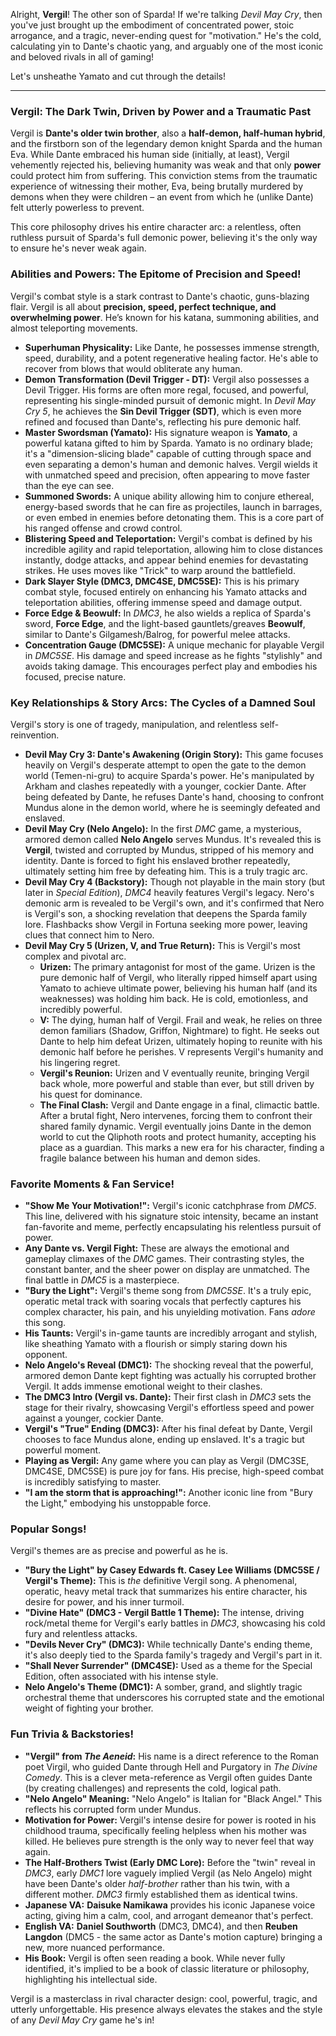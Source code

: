 Alright, **Vergil**! The other son of Sparda! If we're talking *Devil May Cry*, then you've just brought up the embodiment of concentrated power, stoic arrogance, and a tragic, never-ending quest for "motivation." He's the cold, calculating yin to Dante's chaotic yang, and arguably one of the most iconic and beloved rivals in all of gaming!

Let's unsheathe Yamato and cut through the details!

---

### Vergil: The Dark Twin, Driven by Power and a Traumatic Past

Vergil is **Dante's older twin brother**, also a **half-demon, half-human hybrid**, and the firstborn son of the legendary demon knight Sparda and the human Eva. While Dante embraced his human side (initially, at least), Vergil vehemently rejected his, believing humanity was weak and that only **power** could protect him from suffering. This conviction stems from the traumatic experience of witnessing their mother, Eva, being brutally murdered by demons when they were children – an event from which he (unlike Dante) felt utterly powerless to prevent.

This core philosophy drives his entire character arc: a relentless, often ruthless pursuit of Sparda's full demonic power, believing it's the only way to ensure he's never weak again.

### Abilities and Powers: The Epitome of Precision and Speed!

Vergil's combat style is a stark contrast to Dante's chaotic, guns-blazing flair. Vergil is all about **precision, speed, perfect technique, and overwhelming power**. He’s known for his katana, summoning abilities, and almost teleporting movements.

* **Superhuman Physicality:** Like Dante, he possesses immense strength, speed, durability, and a potent regenerative healing factor. He's able to recover from blows that would obliterate any human.
* **Demon Transformation (Devil Trigger - DT):** Vergil also possesses a Devil Trigger. His forms are often more regal, focused, and powerful, representing his single-minded pursuit of demonic might. In *Devil May Cry 5*, he achieves the **Sin Devil Trigger (SDT)**, which is even more refined and focused than Dante's, reflecting his pure demonic half.
* **Master Swordsman (Yamato):** His signature weapon is **Yamato**, a powerful katana gifted to him by Sparda. Yamato is no ordinary blade; it's a "dimension-slicing blade" capable of cutting through space and even separating a demon's human and demonic halves. Vergil wields it with unmatched speed and precision, often appearing to move faster than the eye can see.
* **Summoned Swords:** A unique ability allowing him to conjure ethereal, energy-based swords that he can fire as projectiles, launch in barrages, or even embed in enemies before detonating them. This is a core part of his ranged offense and crowd control.
* **Blistering Speed and Teleportation:** Vergil's combat is defined by his incredible agility and rapid teleportation, allowing him to close distances instantly, dodge attacks, and appear behind enemies for devastating strikes. He uses moves like "Trick" to warp around the battlefield.
* **Dark Slayer Style (DMC3, DMC4SE, DMC5SE):** This is his primary combat style, focused entirely on enhancing his Yamato attacks and teleportation abilities, offering immense speed and damage output.
* **Force Edge & Beowulf:** In *DMC3*, he also wields a replica of Sparda's sword, **Force Edge**, and the light-based gauntlets/greaves **Beowulf**, similar to Dante's Gilgamesh/Balrog, for powerful melee attacks.
* **Concentration Gauge (DMC5SE):** A unique mechanic for playable Vergil in *DMC5SE*. His damage and speed increase as he fights "stylishly" and avoids taking damage. This encourages perfect play and embodies his focused, precise nature.

### Key Relationships & Story Arcs: The Cycles of a Damned Soul

Vergil's story is one of tragedy, manipulation, and relentless self-reinvention.

* **Devil May Cry 3: Dante's Awakening (Origin Story):** This game focuses heavily on Vergil's desperate attempt to open the gate to the demon world (Temen-ni-gru) to acquire Sparda's power. He's manipulated by Arkham and clashes repeatedly with a younger, cockier Dante. After being defeated by Dante, he refuses Dante's hand, choosing to confront Mundus alone in the demon world, where he is seemingly defeated and enslaved.
* **Devil May Cry (Nelo Angelo):** In the first *DMC* game, a mysterious, armored demon called **Nelo Angelo** serves Mundus. It's revealed this is **Vergil**, twisted and corrupted by Mundus, stripped of his memory and identity. Dante is forced to fight his enslaved brother repeatedly, ultimately setting him free by defeating him. This is a truly tragic arc.
* **Devil May Cry 4 (Backstory):** Though not playable in the main story (but later in *Special Edition*), *DMC4* heavily features Vergil's legacy. Nero's demonic arm is revealed to be Vergil's own, and it's confirmed that Nero is Vergil's son, a shocking revelation that deepens the Sparda family lore. Flashbacks show Vergil in Fortuna seeking more power, leaving clues that connect him to Nero.
* **Devil May Cry 5 (Urizen, V, and True Return):** This is Vergil's most complex and pivotal arc.
    * **Urizen:** The primary antagonist for most of the game. Urizen is the pure demonic half of Vergil, who literally ripped himself apart using Yamato to achieve ultimate power, believing his human half (and its weaknesses) was holding him back. He is cold, emotionless, and incredibly powerful.
    * **V:** The dying, human half of Vergil. Frail and weak, he relies on three demon familiars (Shadow, Griffon, Nightmare) to fight. He seeks out Dante to help him defeat Urizen, ultimately hoping to reunite with his demonic half before he perishes. V represents Vergil's humanity and his lingering regret.
    * **Vergil's Reunion:** Urizen and V eventually reunite, bringing Vergil back whole, more powerful and stable than ever, but still driven by his quest for dominance.
    * **The Final Clash:** Vergil and Dante engage in a final, climactic battle. After a brutal fight, Nero intervenes, forcing them to confront their shared family dynamic. Vergil eventually joins Dante in the demon world to cut the Qliphoth roots and protect humanity, accepting his place as a guardian. This marks a new era for his character, finding a fragile balance between his human and demon sides.

### Favorite Moments & Fan Service!

* **"Show Me Your Motivation!":** Vergil's iconic catchphrase from *DMC5*. This line, delivered with his signature stoic intensity, became an instant fan-favorite and meme, perfectly encapsulating his relentless pursuit of power.
* **Any Dante vs. Vergil Fight:** These are always the emotional and gameplay climaxes of the *DMC* games. Their contrasting styles, the constant banter, and the sheer power on display are unmatched. The final battle in *DMC5* is a masterpiece.
* **"Bury the Light":** Vergil's theme song from *DMC5SE*. It's a truly epic, operatic metal track with soaring vocals that perfectly captures his complex character, his pain, and his unyielding motivation. Fans *adore* this song.
* **His Taunts:** Vergil's in-game taunts are incredibly arrogant and stylish, like sheathing Yamato with a flourish or simply staring down his opponent.
* **Nelo Angelo's Reveal (DMC1):** The shocking reveal that the powerful, armored demon Dante kept fighting was actually his corrupted brother Vergil. It adds immense emotional weight to their clashes.
* **The DMC3 Intro (Vergil vs. Dante):** Their first clash in *DMC3* sets the stage for their rivalry, showcasing Vergil's effortless speed and power against a younger, cockier Dante.
* **Vergil's "True" Ending (DMC3):** After his final defeat by Dante, Vergil chooses to face Mundus alone, ending up enslaved. It's a tragic but powerful moment.
* **Playing as Vergil:** Any game where you can play as Vergil (DMC3SE, DMC4SE, DMC5SE) is pure joy for fans. His precise, high-speed combat is incredibly satisfying to master.
* **"I am the storm that is approaching!":** Another iconic line from "Bury the Light," embodying his unstoppable force.

### Popular Songs!

Vergil's themes are as precise and powerful as he is.

* **"Bury the Light" by Casey Edwards ft. Casey Lee Williams (DMC5SE / Vergil's Theme):** This is *the* definitive Vergil song. A phenomenal, operatic, heavy metal track that summarizes his entire character, his desire for power, and his inner turmoil.
* **"Divine Hate" (DMC3 - Vergil Battle 1 Theme):** The intense, driving rock/metal theme for Vergil's early battles in *DMC3*, showcasing his cold fury and relentless attacks.
* **"Devils Never Cry" (DMC3):** While technically Dante's ending theme, it's also deeply tied to the Sparda family's tragedy and Vergil's part in it.
* **"Shall Never Surrender" (DMC4SE):** Used as a theme for the Special Edition, often associated with his intense style.
* **Nelo Angelo's Theme (DMC1):** A somber, grand, and slightly tragic orchestral theme that underscores his corrupted state and the emotional weight of fighting your brother.

### Fun Trivia & Backstories!

* **"Vergil" from *The Aeneid*:** His name is a direct reference to the Roman poet Virgil, who guided Dante through Hell and Purgatory in *The Divine Comedy*. This is a clever meta-reference as Vergil often guides Dante (by creating challenges) and represents the cold, logical path.
* **"Nelo Angelo" Meaning:** "Nelo Angelo" is Italian for "Black Angel." This reflects his corrupted form under Mundus.
* **Motivation for Power:** Vergil's intense desire for power is rooted in his childhood trauma, specifically feeling helpless when his mother was killed. He believes pure strength is the only way to never feel that way again.
* **The Half-Brothers Twist (Early DMC Lore):** Before the "twin" reveal in *DMC3*, early *DMC1* lore vaguely implied Vergil (as Nelo Angelo) might have been Dante's older *half-brother* rather than his twin, with a different mother. *DMC3* firmly established them as identical twins.
* **Japanese VA:** **Daisuke Namikawa** provides his iconic Japanese voice acting, giving him a calm, cool, and arrogant demeanor that's perfect.
* **English VA:** **Daniel Southworth** (DMC3, DMC4), and then **Reuben Langdon** (DMC5 - the same actor as Dante's motion capture) bringing a new, more nuanced performance.
* **His Book:** Vergil is often seen reading a book. While never fully identified, it's implied to be a book of classic literature or philosophy, highlighting his intellectual side.

Vergil is a masterclass in rival character design: cool, powerful, tragic, and utterly unforgettable. His presence always elevates the stakes and the style of any *Devil May Cry* game he's in!